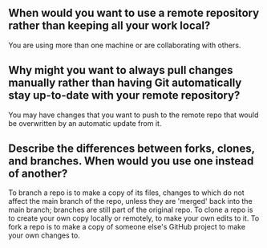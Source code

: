 ## When would you want to use a remote repository rather than keeping all your work local?
You are using more than one machine or are collaborating with others.

## Why might you want to always pull changes manually rather than having Git automatically stay up-to-date with your remote repository?
You may have changes that you want to push to the remote repo that would be overwritten by an automatic update from it.

## Describe the differences between forks, clones, and branches. When would you use one instead of another?
To branch a repo is to make a copy of its files, changes to which do not affect the main branch of the repo, unless they are 'merged' back into the main branch; branches are still part of the original repo. To clone a repo is to create your own copy locally or remotely, to make your own edits to it. To fork a repo is to make a copy of someone else's GitHub project to make your own changes to. 
